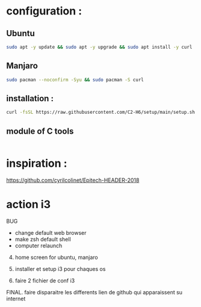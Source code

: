 
# configuration :

## Ubuntu
``` bash
sudo apt -y update && sudo apt -y upgrade && sudo apt install -y curl
```

## Manjaro
```bash
sudo pacman --noconfirm -Syu && sudo pacman -S curl
```

## installation :
``` bash
curl -fsSL https://raw.githubusercontent.com/C2-H6/setup/main/setup.sh -o setup.sh && chmod +x setup.sh && ./setup.sh
```

## module of C tools
``` bash

```

# inspiration :
https://github.com/cyrilcolinet/Epitech-HEADER-2018




# action i3

BUG
- change default web browser
- make zsh default shell
- computer relaunch

4. home screen for ubuntu, manjaro
1. installer et setup i3 pour chaques os

5. faire 2 fichier de conf i3

FINAL. faire disparaitre les differents lien de github qui apparaissent su internet